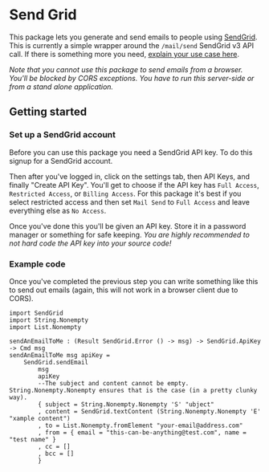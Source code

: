 # Send Grid

This package lets you generate and send emails to people using [SendGrid](https://sendgrid.com/).
This is currently a simple wrapper around the `/mail/send` SendGrid v3 API call.
If there is something more you need, [explain your use case here](https://github.com/MartinSStewart/send-grid/issues).

*Note that you cannot use this package to send emails from a browser.
You'll be blocked by CORS exceptions.
You have to run this server-side or from a stand alone application.*

## Getting started

### Set up a SendGrid account

Before you can use this package you need a SendGrid API key.
To do this signup for a SendGrid account.

Then after you've logged in, click on the settings tab, then API Keys, and finally "Create API Key".
You'll get to choose if the API key has `Full Access`, `Restricted Access`, or `Billing Access`.
For this package it's best if you select restricted access and then set `Mail Send` to `Full Access` and leave everything else as `No Access`.

Once you've done this you'll be given an API key. Store it in a password manager or something for safe keeping. *You are highly recommended to not hard code the API key into your source code!*

### Example code

Once you've completed the previous step you can write something like this to send out emails (again, this will not work in a browser client due to CORS).
```
import SendGrid
import String.Nonempty
import List.Nonempty

sendAnEmailToMe : (Result SendGrid.Error () -> msg) -> SendGrid.ApiKey -> Cmd msg
sendAnEmailToMe msg apiKey = 
    SendGrid.sendEmail 
        msg
        apiKey
        --The subject and content cannot be empty. String.Nonempty.Nonempty ensures that is the case (in a pretty clunky way).
        { subject = String.Nonempty.Nonempty 'S' "ubject" 
        , content = SendGrid.textContent (String.Nonempty.Nonempty 'E' "xample content")
        , to = List.Nonempty.fromElement "your-email@address.com"
        , from = { email = "this-can-be-anything@test.com", name = "test name" }
        , cc = []
        , bcc = []
        }
```